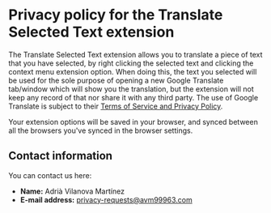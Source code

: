 # Privacy policy for the Translate Selected Text extension

The Translate Selected Text extension allows you to translate a piece of text
that you have selected, by right clicking the selected text and clicking the
context menu extension option. When doing this, the text you selected will be
used for the sole purpose of opening a new Google Translate tab/window which
will show you the translation, but the extension will not keep any record of
that nor share it with any third party. The use of Google Translate is subject
to their [Terms of Service and Privacy Policy][1].

Your extension options will be saved in your browser, and synced between all the
browsers you've synced in the browser settings.

## Contact information

You can contact us here:

* **Name:** Adrià Vilanova Martínez
* **E-mail address:**
[privacy-requests@avm99963.com](mailto:privacy-requests@avm99963.com?subject=Translate+selected+text+privacy+request)

[1]: https://policies.google.com/
